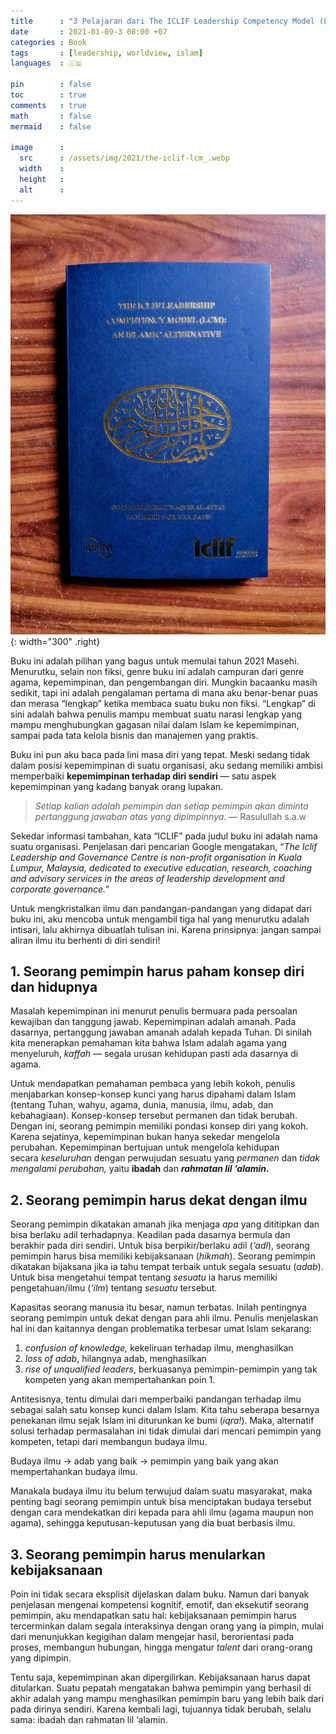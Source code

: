 ```yaml
---
title      : "3 Pelajaran dari The ICLIF Leadership Competency Model (LCM): An Islamic Alternative"
date       : 2021-01-09-3 08:00 +07
categories : Book
tags       : [leadership, worldview, islam]
languages  : 🇮🇩

pin        : false
toc        : true
comments   : true
math       : false
mermaid    : false

image      :
  src      : /assets/img/2021/the-iclif-lcm_.webp
  width    : 
  height   : 
  alt      : 
---
```



![](/assets/img/2021/the-iclif-lcm.jpg){: width="300" .right}

Buku ini adalah pilihan yang bagus untuk memulai tahun 2021 Masehi. Menurutku, selain non fiksi, genre buku ini adalah campuran dari genre agama, kepemimpinan, dan pengembangan diri. Mungkin bacaanku masih sedikit, tapi ini adalah pengalaman pertama di mana aku benar-benar puas dan merasa “lengkap” ketika membaca suatu buku non fiksi. “Lengkap” di sini adalah bahwa penulis mampu membuat suatu narasi lengkap yang mampu menghubungkan gagasan nilai dalam Islam ke kepemimpinan, sampai pada tata kelola bisnis dan manajemen yang praktis.

Buku ini pun aku baca pada lini masa diri yang tepat. Meski sedang tidak dalam posisi kepemimpinan di suatu organisasi, aku sedang memiliki ambisi memperbaiki **kepemimpinan terhadap diri sendiri** — satu aspek kepemimpinan yang kadang banyak orang lupakan.

> _Setiap kalian adalah pemimpin dan setiap pemimpin akan diminta pertanggung jawaban atas yang dipimpinnya._ — Rasulullah s.a.w

Sekedar informasi tambahan, kata “ICLIF” pada judul buku ini adalah nama suatu organisasi. Penjelasan dari pencarian Google mengatakan, “_The Iclif Leadership and Governance Centre is non-profit organisation in Kuala Lumpur, Malaysia, dedicated to executive education, research, coaching and advisory services in the areas of leadership development and corporate governance._”

Untuk mengkristalkan ilmu dan pandangan-pandangan yang didapat dari buku ini, aku mencoba untuk mengambil tiga hal yang menurutku adalah intisari, lalu akhirnya dibuatlah tulisan ini. Karena prinsipnya: jangan sampai aliran ilmu itu berhenti di diri sendiri!

## 1. Seorang pemimpin harus paham konsep diri dan hidupnya

Masalah kepemimpinan ini menurut penulis bermuara pada persoalan kewajiban dan tanggung jawab. Kepemimpinan adalah amanah. Pada dasarnya, pertanggung jawaban amanah adalah kepada Tuhan. Di sinilah kita menerapkan pemahaman kita bahwa Islam adalah agama yang menyeluruh, _kaffah_ — segala urusan kehidupan pasti ada dasarnya di agama.

Untuk mendapatkan pemahaman pembaca yang lebih kokoh, penulis menjabarkan konsep-konsep kunci yang harus dipahami dalam Islam (tentang Tuhan, wahyu, agama, dunia, manusia, ilmu, adab, dan kebahagiaan). Konsep-konsep tersebut permanen dan tidak berubah. Dengan ini, seorang pemimpin memiliki pondasi konsep diri yang kokoh. Karena sejatinya, kepemimpinan bukan hanya sekedar mengelola perubahan. Kepemimpinan bertujuan untuk mengelola kehidupan secara _keseluruhan_ dengan perwujudan sesuatu yang _permanen_ dan _tidak mengalami perubahan,_ yaitu **ibadah** dan **_rahmatan lil ‘alamin_.**

## 2. Seorang pemimpin harus dekat dengan ilmu

Seorang pemimpin dikatakan amanah jika menjaga _apa_ yang dititipkan dan bisa berlaku adil terhadapnya. Keadilan pada dasarnya bermula dan berakhir pada diri sendiri. Untuk bisa berpikir/berlaku adil (_‘adl_), seorang pemimpin harus bisa memiliki kebijaksanaan (_hikmah_). Seorang pemimpin dikatakan bijaksana jika ia tahu tempat terbaik untuk segala sesuatu (_adab_). Untuk bisa mengetahui tempat tentang _sesuatu_ ia harus memiliki pengetahuan/ilmu (_‘ilm_) tentang _sesuatu_ tersebut.

Kapasitas seorang manusia itu besar, namun terbatas. Inilah pentingnya seorang pemimpin untuk dekat dengan para ahli ilmu. Penulis menjelaskan hal ini dan kaitannya dengan problematika terbesar umat Islam sekarang:

1.  _confusion of knowledge,_ kekeliruan terhadap ilmu, menghasilkan
2.  _loss of adab_, hilangnya adab, menghasilkan
3.  _rise of unqualified leaders_, berkuasanya pemimpin-pemimpin yang tak kompeten yang akan mempertahankan poin 1.

Antitesisnya, tentu dimulai dari memperbaiki pandangan terhadap ilmu sebagai salah satu konsep kunci dalam Islam. Kita tahu seberapa besarnya penekanan ilmu sejak Islam ini diturunkan ke bumi (_iqra!_). Maka, alternatif solusi terhadap permasalahan ini tidak dimulai dari mencari pemimpin yang kompeten, tetapi dari membangun budaya ilmu.

Budaya ilmu → adab yang baik → pemimpin yang baik yang akan mempertahankan budaya ilmu.

Manakala budaya ilmu itu belum terwujud dalam suatu masyarakat, maka penting bagi seorang pemimpin untuk bisa menciptakan budaya tersebut dengan cara mendekatkan diri kepada para ahli ilmu (agama maupun non agama), sehingga keputusan-keputusan yang dia buat berbasis ilmu.

## 3. Seorang pemimpin harus menularkan kebijaksanaan

Poin ini tidak secara eksplisit dijelaskan dalam buku. Namun dari banyak penjelasan mengenai kompetensi kognitif, emotif, dan eksekutif seorang pemimpin, aku mendapatkan satu hal: kebijaksanaan pemimpin harus tercerminkan dalam segala interaksinya dengan orang yang ia pimpin, mulai dari menunjukkan kegigihan dalam mengejar hasil, berorientasi pada proses, membangun hubungan, hingga mengatur _talent_ dari orang-orang yang dipimpin.

Tentu saja, kepemimpinan akan dipergilirkan. Kebijaksanaan harus dapat ditularkan. Suatu pepatah mengatakan bahwa pemimpin yang berhasil di akhir adalah yang mampu menghasilkan pemimpin baru yang lebih baik dari pada dirinya sendiri. Karena kembali lagi, tujuannya tidak berubah, selalu sama: ibadah dan rahmatan lil ‘alamin.